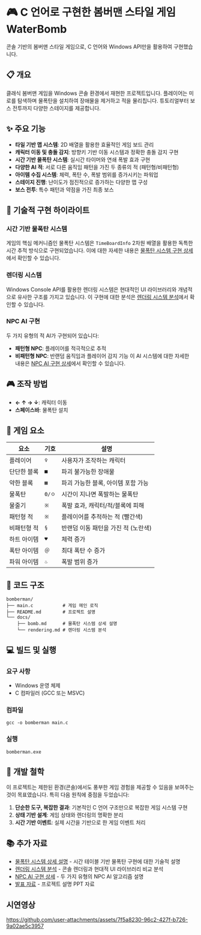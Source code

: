 # 🎮 C 언어로 구현한 봄버맨 스타일 게임 WaterBomb

콘솔 기반의 봄버맨 스타일 게임으로, C 언어와 Windows API만을 활용하여 구현했습니다.

## 📋 개요

클래식 봄버맨 게임을 Windows 콘솔 환경에서 재현한 프로젝트입니다. 플레이어는 미로를 탐색하며 물폭탄을 설치하여 장애물을 제거하고 적을 물리칩니다. 튜토리얼부터 보스 전투까지 다양한 스테이지를 제공합니다.

## ✨ 주요 기능

- **타일 기반 맵 시스템**: 2D 배열을 활용한 효율적인 게임 보드 관리
- **캐릭터 이동 및 충돌 감지**: 방향키 기반 이동 시스템과 정확한 충돌 감지 구현
- **시간 기반 물폭탄 시스템**: 실시간 타이머와 연쇄 폭발 효과 구현
- **다양한 AI 적**: 서로 다른 움직임 패턴을 가진 두 종류의 적 (패턴형/비패턴형)
- **아이템 수집 시스템**: 체력, 폭탄 수, 폭발 범위를 증가시키는 파워업
- **스테이지 진행**: 난이도가 점진적으로 증가하는 다양한 맵 구성
- **보스 전투**: 특수 패턴과 약점을 가진 최종 보스

## 🎯 기술적 구현 하이라이트

### 시간 기반 물폭탄 시스템
게임의 핵심 메커니즘인 물폭탄 시스템은 `TimeBoardInfo` 2차원 배열을 활용한 독특한 시간 추적 방식으로 구현되었습니다. 이에 대한 자세한 내용은 [물폭탄 시스템 구현 상세](링크)에서 확인할 수 있습니다.

### 렌더링 시스템
Windows Console API를 활용한 렌더링 시스템은 현대적인 UI 라이브러리와 개념적으로 유사한 구조를 가지고 있습니다. 이 구현에 대한 분석은 [렌더링 시스템 분석](링크)에서 확인할 수 있습니다.

### NPC AI 구현
두 가지 유형의 적 AI가 구현되어 있습니다:
- **패턴형 NPC**: 플레이어를 적극적으로 추적
- **비패턴형 NPC**: 반랜덤 움직임과 플레이어 감지 기능
이 AI 시스템에 대한 자세한 내용은 [NPC AI 구현 상세](링크)에서 확인할 수 있습니다.

## 🎮 조작 방법

- **← ↑ → ↓**: 캐릭터 이동
- **스페이스바**: 물폭탄 설치

## 🧩 게임 요소

| 요소 | 기호 | 설명 |
|------|------|------|
| 플레이어 | `♀` | 사용자가 조작하는 캐릭터 |
| 단단한 블록 | `■` | 파괴 불가능한 장애물 |
| 약한 블록 | `▦` | 파괴 가능한 블록, 아이템 포함 가능 |
| 물폭탄 | `Θ/ㅇ` | 시간이 지나면 폭발하는 물폭탄 |
| 물줄기 | `※` | 폭발 효과, 캐릭터/적/블록에 피해 |
| 패턴형 적 | `※` | 플레이어를 추적하는 적 (빨간색) |
| 비패턴형 적 | `§` | 반랜덤 이동 패턴을 가진 적 (노란색) |
| 하트 아이템 | `♥` | 체력 증가 |
| 폭탄 아이템 | `＠` | 최대 폭탄 수 증가 |
| 파워 아이템 | `♨` | 폭발 범위 증가 |

## 📄 코드 구조

```
bomberman/
├── main.c           # 게임 메인 로직
├── README.md        # 프로젝트 설명
└── docs/
    ├── bomb.md      # 물폭탄 시스템 상세 설명
    └── rendering.md # 렌더링 시스템 분석
```

## 💻 빌드 및 실행

### 요구 사항
- Windows 운영 체제
- C 컴파일러 (GCC 또는 MSVC)

### 컴파일
```
gcc -o bomberman main.c
```

### 실행
```
bomberman.exe
```

## 🧠 개발 철학

이 프로젝트는 제한된 환경(콘솔)에서도 풍부한 게임 경험을 제공할 수 있음을 보여주는 것이 목표였습니다. 특히 다음 원칙에 중점을 두었습니다:

1. **단순한 도구, 복잡한 결과**: 기본적인 C 언어 구조만으로 복잡한 게임 시스템 구현
2. **상태 기반 설계**: 게임 상태와 렌더링의 명확한 분리
3. **시간 기반 이벤트**: 실제 시간을 기반으로 한 게임 이벤트 처리

## 📚 추가 자료

- [물폭탄 시스템 상세 설명](링크) - 시간 테이블 기반 물폭탄 구현에 대한 기술적 설명
- [렌더링 시스템 분석](링크) - 콘솔 렌더링과 현대적 UI 라이브러리 비교 분석
- [NPC AI 구현 상세](링크) - 두 가지 유형의 NPC AI 알고리즘 설명
- [발표 자료](링크) - 프로젝트 설명 PPT 자료

## 시연영상



https://github.com/user-attachments/assets/7f5a8230-96c2-427f-b726-9a02ae5c3957

